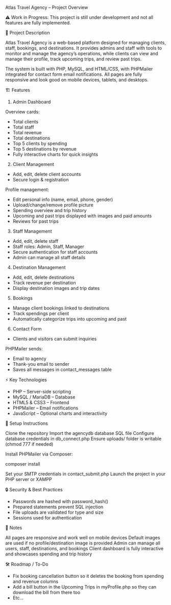 Atlas Travel Agency – Project Overview

⚠️ Work in Progress: This project is still under development and not all features are fully implemented.

📌 Project Description

Atlas Travel Agency is a web-based platform designed for managing clients, staff, bookings, and destinations. It provides admins and staff with tools to monitor and manage the agency’s operations, while clients can view and manage their profile, track upcoming trips, and review past trips.

The system is built with PHP, MySQL, and HTML/CSS, with PHPMailer integrated for contact form email notifications. All pages are fully responsive and look good on mobile devices, tablets, and desktops.

🏗 Features
1. Admin Dashboard

Overview cards:

- Total clients
- Total staff
- Total revenue
- Total destinations
- Top 5 clients by spending
- Top 5 destinations by revenue
- Fully interactive charts for quick insights

2. Client Management
- Add, edit, delete client accounts
- Secure login & registration

Profile management:
- Edit personal info (name, email, phone, gender)
- Upload/change/remove profile picture
- Spending overview and trip history
- Upcoming and past trips displayed with images and paid amounts
- Reviews for past trips

3. Staff Management
- Add, edit, delete staff
- Staff roles: Admin, Staff, Manager
- Secure authentication for staff accounts
- Admin can manage all staff details

4. Destination Management
- Add, edit, delete destinations
- Track revenue per destination
- Display destination images and trip dates

5. Bookings
- Manage client bookings linked to destinations
- Track spendings per client
- Automatically categorize trips into upcoming and past

6. Contact Form
- Clients and visitors can submit inquiries

PHPMailer sends:
- Email to agency
- Thank-you email to sender
- Saves all messages in contact_messages table

⚡ Key Technologies

- PHP – Server-side scripting
- MySQL / MariaDB – Database
- HTML5 & CSS3 – Frontend
- PHPMailer – Email notifications
- JavaScript – Optional charts and interactivity

🚀 Setup Instructions

Clone the repository
Import the agencydb database SQL file
Configure database credentials in db_connect.php
Ensure uploads/ folder is writable (chmod 777 if needed)

Install PHPMailer via Composer:

composer install

Set your SMTP credentials in contact_submit.php
Launch the project in your PHP server or XAMPP

🔒 Security & Best Practices

- Passwords are hashed with password_hash()
- Prepared statements prevent SQL injection
- File uploads are validated for type and size
- Sessions used for authentication

📌 Notes

All pages are responsive and work well on mobile devices
Default images are used if no profile/destination image is provided
Admin can manage all users, staff, destinations, and bookings
Client dashboard is fully interactive and showcases spending and trip history

🛠 Roadmap / To-Do
- Fix booking cancellation button so it deletes the booking from spending and revenue columns
- Add a bill button in the Upcoming Trips in myProfile.php so they can download the bill from there too
- Etc…